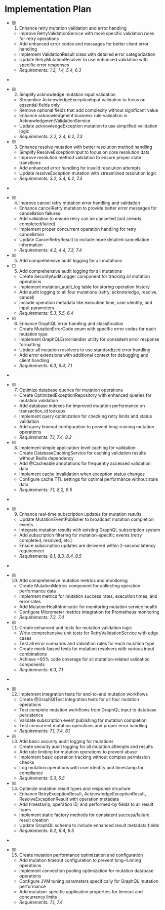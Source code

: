 # Implementation Plan

- [x] 1. Enhance retry mutation validation and error handling





  - Improve RetryValidationService with more specific validation rules for retry operations
  - Add enhanced error codes and messages for better client error handling
  - Implement ValidationResult class with detailed error categorization
  - Update RetryMutationResolver to use enhanced validation with specific error responses
  - _Requirements: 1.2, 1.4, 5.4, 6.3_
-

- [x] 2. Simplify acknowledge mutation input validation




  - Streamline AcknowledgeExceptionInput validation to focus on essential fields only
  - Remove optional fields that add complexity without significant value
  - Enhance acknowledgment business rule validation in AcknowledgmentValidationService
  - Update acknowledgeException mutation to use simplified validation logic
  - _Requirements: 2.2, 2.4, 6.2, 7.3_

- [x] 3. Enhance resolve mutation with better resolution method handling





  - Simplify ResolveExceptionInput to focus on core resolution data
  - Improve resolution method validation to ensure proper state transitions
  - Add enhanced error handling for invalid resolution attempts
  - Update resolveException mutation with streamlined resolution logic
  - _Requirements: 3.2, 3.4, 6.2, 7.3_
-

- [x] 4. Improve cancel retry mutation error handling and validation




  - Enhance cancelRetry mutation to provide better error messages for cancellation failures
  - Add validation to ensure retry can be cancelled (not already completed/failed)
  - Implement proper concurrent operation handling for retry cancellation
  - Update CancelRetryResult to include more detailed cancellation information
  - _Requirements: 4.2, 4.4, 7.3, 7.4_
- [x] 5. Add comprehensive audit logging for all mutations



- [ ] 5. Add comprehensive audit logging for all mutations

  - Create SecurityAuditLogger component for tracking all mutation operations
  - Implement mutation_audit_log table for storing operation history
  - Add audit logging to all four mutations (retry, acknowledge, resolve, cancel)
  - Include operation metadata like execution time, user identity, and input parameters
  - _Requirements: 5.3, 5.5, 6.4_

- [x] 6. Enhance GraphQL error handling and classification





  - Create MutationErrorCode enum with specific error codes for each mutation type
  - Implement GraphQLErrorHandler utility for consistent error response formatting
  - Update all mutation resolvers to use standardized error handling
  - Add error extensions with additional context for debugging and client handling
  - _Requirements: 6.3, 6.4, 7.1_
-

- [x] 7. Optimize database queries for mutation operations




  - Create OptimizedExceptionRepository with enhanced queries for mutation validation
  - Add database indexes for improved mutation performance on transaction_id lookups
  - Implement query optimization for checking retry limits and status validation
  - Add query timeout configuration to prevent long-running mutation operations
  - _Requirements: 7.1, 7.4, 8.2_

- [x] 8. Implement simple application-level caching for validation





  - Create DatabaseCachingService for caching validation results without Redis dependency
  - Add @Cacheable annotations for frequently accessed validation data
  - Implement cache invalidation when exception status changes
  - Configure cache TTL settings for optimal performance without stale data
  - _Requirements: 7.1, 8.2, 8.5_
-

- [x] 9. Enhance real-time subscription updates for mutation results




  - Update MutationEventPublisher to broadcast mutation completion events
  - Integrate mutation results with existing GraphQL subscription system
  - Add subscription filtering for mutation-specific events (retry completed, resolved, etc.)
  - Ensure subscription updates are delivered within 2-second latency requirement
  - _Requirements: 8.1, 8.3, 8.4, 8.5_
-

- [x] 10. Add comprehensive mutation metrics and monitoring




  - Create MutationMetrics component for collecting operation performance data
  - Implement metrics for mutation success rates, execution times, and error rates
  - Add MutationHealthIndicator for monitoring mutation service health
  - Configure Micrometer metrics integration for Prometheus monitoring
  - _Requirements: 7.2, 7.4_

- [x] 11. Create enhanced unit tests for mutation validation logic





  - Write comprehensive unit tests for RetryValidationService with edge cases
  - Test all error scenarios and validation rules for each mutation type
  - Create mock-based tests for mutation resolvers with various input combinations
  - Achieve >95% code coverage for all mutation-related validation components
  - _Requirements: 6.3, 7.1_
-

- [x] 12. Implement integration tests for end-to-end mutation workflows




  - Create @GraphQlTest integration tests for all four mutation operations
  - Test complete mutation workflows from GraphQL input to database persistence
  - Validate subscription event publishing for mutation completion
  - Test concurrent mutation operations and proper error handling
  - _Requirements: 7.1, 7.4, 8.1_

- [x] 13. Add basic security audit logging for mutations





  - Create security audit logging for all mutation attempts and results
  - Add rate limiting for mutation operations to prevent abuse
  - Implement basic operation tracking without complex permission checks
  - Log mutation operations with user identity and timestamp for compliance
  - _Requirements: 5.3, 5.5_

- [x] 14. Optimize mutation result types and response structure





  - Enhance RetryExceptionResult, AcknowledgeExceptionResult, ResolveExceptionResult with operation metadata
  - Add timestamp, operation ID, and performed-by fields to all result types
  - Implement static factory methods for consistent success/failure result creation
  - Update GraphQL schema to include enhanced result metadata fields
  - _Requirements: 6.2, 6.4, 8.5_
-

- [x] 15. Create mutation performance optimization and configuration




  - Add mutation timeout configuration to prevent long-running operations
  - Implement connection pooling optimization for mutation database operations
  - Configure JVM tuning parameters specifically for GraphQL mutation performance
  - Add mutation-specific application properties for timeout and concurrency limits
  - _Requirements: 7.1, 7.4_